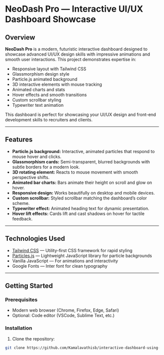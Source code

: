 # NeoDash Pro — Interactive UI/UX Dashboard Showcase

## Overview

**NeoDash Pro** is a modern, futuristic interactive dashboard designed to showcase advanced UI/UX design skills with impressive animations and smooth user interactions. This project demonstrates expertise in:

- Responsive layout with Tailwind CSS
- Glassmorphism design style
- Particle.js animated background
- 3D interactive elements with mouse tracking
- Animated charts and stats
- Hover effects and smooth transitions
- Custom scrollbar styling
- Typewriter text animation

This dashboard is perfect for showcasing your UI/UX design and front-end development skills to recruiters and clients.

---

## Features

- **Particle.js background:** Interactive, animated particles that respond to mouse hover and clicks.
- **Glassmorphism cards:** Semi-transparent, blurred backgrounds with subtle borders for a modern look.
- **3D rotating element:** Reacts to mouse movement with smooth perspective shifts.
- **Animated bar charts:** Bars animate their height on scroll and glow on hover.
- **Responsive design:** Works beautifully on desktop and mobile devices.
- **Custom scrollbar:** Styled scrollbar matching the dashboard’s color scheme.
- **Typewriter effect:** Animated heading text for dynamic presentation.
- **Hover lift effects:** Cards lift and cast shadows on hover for tactile feedback.

---

## Technologies Used

- [Tailwind CSS](https://tailwindcss.com/) — Utility-first CSS framework for rapid styling
- [Particles.js](https://vincentgarreau.com/particles.js/) — Lightweight JavaScript library for particle backgrounds
- Vanilla JavaScript — For animations and interactivity
- Google Fonts — Inter font for clean typography

---

## Getting Started

### Prerequisites

- Modern web browser (Chrome, Firefox, Edge, Safari)
- Optional: Code editor (VSCode, Sublime Text, etc.)

### Installation

1. Clone the repository:

```bash
git clone https://github.com/Kamalavathisb/interactive-dashboard-using-UIUX.git
